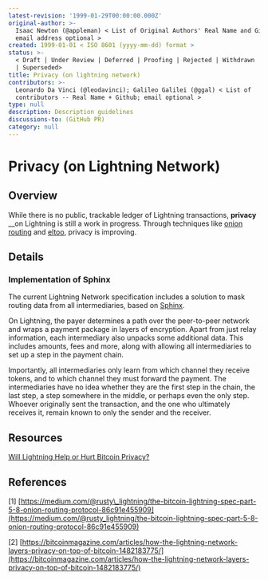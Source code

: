 ```yaml
---
latest-revision: '1999-01-29T00:00:00.000Z'
original-author: >-
  Isaac Newton (@appleman) < List of Original Authors' Real Name and Github;
  email address optional >
created: 1999-01-01 < ISO 8601 (yyyy-mm-dd) format >
status: >-
  < Draft | Under Review | Deferred | Proofing | Rejected | Withdrawn | Accepted
  | Superseded>
title: Privacy (on lightning network)
contributors: >-
  Leonardo Da Vinci (@leodavinci); Galileo Galilei (@ggal) < List of
  contributors -- Real Name + Github; email optional >
type: null
description: Description guidelines
discussions-to: (GitHub PR)
category: null
---
```


# Privacy \(on Lightning Network\)

## Overview

While there is no public, trackable ledger of Lightning transactions, **privacy** __on Lightning is still a work in progress. Through techniques like [onion routing](../lightning-basics/onion-routing.md) and [eltoo](eltoo.md), privacy is improving.  

## Details

### Implementation of Sphinx

The current Lightning Network specification includes a solution to mask routing data from all intermediaries, based on [Sphinx](../lightning-basics/sphinx-packet.md).

On Lightning, the payer determines a path over the peer-to-peer network and wraps a payment package in layers of encryption. Apart from just relay information, each intermediary also unpacks some additional data. This includes amounts, fees and more, along with allowing all intermediaries to set up a step in the payment chain.

Importantly, all intermediaries only learn from which channel they receive tokens, and to which channel they must forward the payment. The intermediaries have no idea whether they are the first step in the chain, the last step, a step somewhere in the middle, or perhaps even the only step. Whoever originally sent the transaction, and the one who ultimately receives it, remain known to only the sender and the receiver.

## Resources

[Will Lightning Help or Hurt Bitcoin Privacy?](https://www.coindesk.com/will-lightning-help-hurt-bitcoin-privacy)

## References

\[1\] [https://medium.com/@rusty\_lightning/the-bitcoin-lightning-spec-part-5-8-onion-routing-protocol-86c91e455909](https://medium.com/@rusty_lightning/the-bitcoin-lightning-spec-part-5-8-onion-routing-protocol-86c91e455909)

\[2\] [https://bitcoinmagazine.com/articles/how-the-lightning-network-layers-privacy-on-top-of-bitcoin-1482183775/](https://bitcoinmagazine.com/articles/how-the-lightning-network-layers-privacy-on-top-of-bitcoin-1482183775/)

